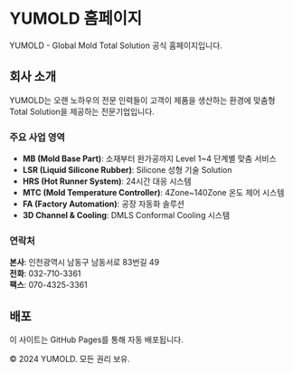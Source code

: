 # YUMOLD 홈페이지

YUMOLD - Global Mold Total Solution 공식 홈페이지입니다.

## 회사 소개
YUMOLD는 오랜 노하우의 전문 인력들이 고객이 제품을 생산하는 환경에 맞춤형 Total Solution을 제공하는 전문기업입니다.

### 주요 사업 영역
- **MB (Mold Base Part)**: 소재부터 완가공까지 Level 1~4 단계별 맞춤 서비스
- **LSR (Liquid Silicone Rubber)**: Silicone 성형 기술 Solution
- **HRS (Hot Runner System)**: 24시간 대응 시스템
- **MTC (Mold Temperature Controller)**: 4Zone~140Zone 온도 제어 시스템
- **FA (Factory Automation)**: 공장 자동화 솔루션
- **3D Channel & Cooling**: DMLS Conformal Cooling 시스템

### 연락처
**본사**: 인천광역시 남동구 남동서로 83번길 49  
**전화**: 032-710-3361  
**팩스**: 070-4325-3361

## 배포
이 사이트는 GitHub Pages를 통해 자동 배포됩니다.

© 2024 YUMOLD. 모든 권리 보유.